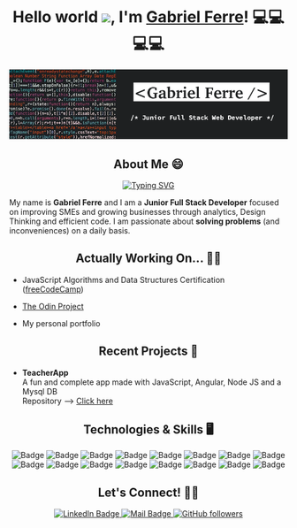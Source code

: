 

<h1 align="center">Hello world <img src="https://raw.githubusercontent.com/MartinHeinz/MartinHeinz/master/wave.gif" width="30px">, I'm <a href="mailto:gafea84@gmail.com">Gabriel Ferre</a>! 💻💻💻💻</h1>


![Banner](https://github.com/gafea84/gafea84/blob/master/Banner.png?raw=true)


<h2 align="center">About Me 😄</h2>


<div align="center">
  
<a href="https://git.io/typing-svg"><img src="https://readme-typing-svg.herokuapp.com?font=Helvetica&size=18&duration=3000&pause=750&color=0969DA&center=true&vCenter=true&width=435&lines=I'm+a+Junior+Full+Stack+Developer!" alt="Typing SVG" /></a>
  
</div>

My name is <strong>Gabriel Ferre</strong> and I am a <strong>Junior Full Stack Developer</strong> focused on improving SMEs and growing businesses through analytics, Design Thinking and efficient code. I am passionate about <strong>solving problems</strong> (and inconveniences) on a daily basis.


<h2 align="center">Actually Working On... 👨‍💻</h2>


- JavaScript Algorithms and Data Structures Certification (<a href="https://www.freecodecamp.org/">freeCodeCamp</a>)

- <a href="https://www.theodinproject.com/">The Odin Project</a>

- My personal portfolio


<h2 align="center">Recent Projects 🚧</h2>

- <strong>TeacherApp</strong> <br/>
  A fun and complete app made with JavaScript, Angular, Node JS and a Mysql DB <br/>
  Repository --> <a href="https://github.com/gafea84?tab=repositories">Click here</a><br/>
  

<h2 align="center">Technologies & Skills 🖥️</h2>

<div align="center">

  <img src="https://img.shields.io/badge/html5-%23E34F26.svg?style=for-the-badge&logo=html5&logoColor=white" alt="Badge">
  
  <img src="https://img.shields.io/badge/css3-%231572B6.svg?style=for-the-badge&logo=css3&logoColor=white" alt="Badge">
  
  <img src="https://img.shields.io/badge/javascript-%23323330.svg?style=for-the-badge&logo=javascript&logoColor=%23F7DF1E" alt="Badge">
  
  <img src="https://img.shields.io/badge/typescript-%23007ACC.svg?style=for-the-badge&logo=typescript&logoColor=white" alt="Badge">
  
  <img src="https://img.shields.io/badge/MongoDB-%234ea94b.svg?style=for-the-badge&logo=mongodb&logoColor=white" alt="Badge">
  
  <img src="https://img.shields.io/badge/mysql-%2300f.svg?style=for-the-badge&logo=mysql&logoColor=white" alt="Badge">
  
  <img src="https://img.shields.io/badge/bootstrap-%23563D7C.svg?style=for-the-badge&logo=bootstrap&logoColor=white" alt="Badge">
  
  <img src="https://img.shields.io/badge/express.js-%23404d59.svg?style=for-the-badge&logo=express&logoColor=%2361DAFB" alt="Badge">
  
  <img src="https://img.shields.io/badge/NPM-%23000000.svg?style=for-the-badge&logo=npm&logoColor=white" alt="Badge">
  
  <img src="https://img.shields.io/badge/node.js-6DA55F?style=for-the-badge&logo=node.js&logoColor=white" alt="Badge">
  
  <img src="https://img.shields.io/badge/Angular-%2320232a.svg?style=for-the-badge&logo=angular&logoColor=%2361DAFB" alt="Badge">
  
  <img src="https://img.shields.io/badge/tailwindcss-%2338B2AC.svg?style=for-the-badge&logo=tailwind-css&logoColor=white" alt="Badge">
  
  <img src="https://img.shields.io/badge/netlify-%23000000.svg?style=for-the-badge&logo=netlify&logoColor=#00C7B7" alt="Badge">
  
  <img src="https://img.shields.io/badge/heroku-%23430098.svg?style=for-the-badge&logo=heroku&logoColor=white" alt="Badge">
  
  <img src="https://img.shields.io/badge/Visual%20Studio%20Code-0078d7.svg?style=for-the-badge&logo=visual-studio-code&logoColor=white" alt="Badge">
  
  <img src="https://img.shields.io/badge/git-%23F05033.svg?style=for-the-badge&logo=git&logoColor=white" alt="Badge">
  
</div>

<h2 align="center">Let's Connect! 🤙🏽</h2>

<div id="badges" align="center">

  <a href="https://www.linkedin.com/in/gafea84/">
    <img src="https://img.shields.io/badge/LinkedIn-blue?style=for-the-badge&logo=linkedin&logoColor=white" alt="LinkedIn Badge"/>
  </a>
  
  <a href="mailto:gafea84@gmail.com">
    <img src="https://img.shields.io/badge/Gmail-D14836?style=for-the-badge&logo=gmail&logoColor=white" alt="Mail Badge"/>
  </a>
  
  <a href="https://github.com/gafea84">  
    <img alt="GitHub followers" src="https://img.shields.io/badge/github-%23121011.svg?style=for-the-badge&logo=github&logoColor=white" alt="Github Badge">    
  </a>
  
</div>

